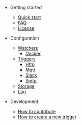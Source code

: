 - Getting started
    - [Quick start](getting-started/quick-start)
    - [FAQ](getting-started/faq)
    - [License](getting-started/license)
    
- Configuration
    - [Watchers](configuration/watchers/)
        - [Docker](configuration/watchers/docker)
    - [Triggers](configuration/triggers/)
        - [Http](configuration/triggers/http/)
        - [Mqtt](configuration/triggers/mqtt/)
        - [Slack](configuration/triggers/slack/)
        - [Smtp](configuration/triggers/smtp/)
    - [Storage](configuration/storage)
    - [Log](configuration/log)

- Development
    - [How to contribute](development/how-to-contribute)
    - [How to create a new trigger](development/how-to-create-new-trigger)